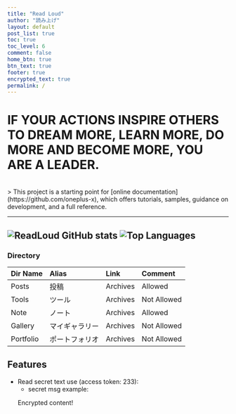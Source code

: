 ```yaml
---
title: "Read Loud"
author: "読み上げ"
layout: default
post_list: true
toc: true
toc_level: 6
comment: false
home_btn: true
btn_text: true
footer: true
encrypted_text: true
permalink: /
---
```


# IF YOUR ACTIONS INSPIRE OTHERS TO DREAM MORE, LEARN MORE, DO MORE AND BECOME MORE, YOU ARE A LEADER.

<br>
> This project is a starting point for [online documentation](https://github.com/oneplus-x), which offers tutorials, samples, guidance on development, and a full reference.

---
![ReadLoud GitHub stats](https://github-readme-stats.vercel.app/api?username=readloud&show_icons=true&theme=radical)
![Top Languages](https://github-readme-stats.vercel.app/api/top-langs/?username=readloud&layout=compact&langs_count=6&theme=radical)
---

### Directory

| Dir Name  | Alias | Link | Comment |
| :----------- | :-------- | :------ | :--------------------- |
| Posts | 投稿  | Archives  | Allowed |
| Tools | ツール | Archives | Not Allowed |
| Note | ノート | Archives    | Allowed |
| Gallery | マイギャラリー | Archives | Not Allowed |
| Portfolio | ポートフォリオ | Archives | Not Allowed |

## Features

- Read secret text use (access token: 233):
  - secret msg example:
  <p class="encrypted" id="/MZAf/PKx9jpw8/Jnp7XQQFki2ibGnArZP46W+keVThXquhWwFROEFnbY8eC57Tw==">Encrypted content!</p>
